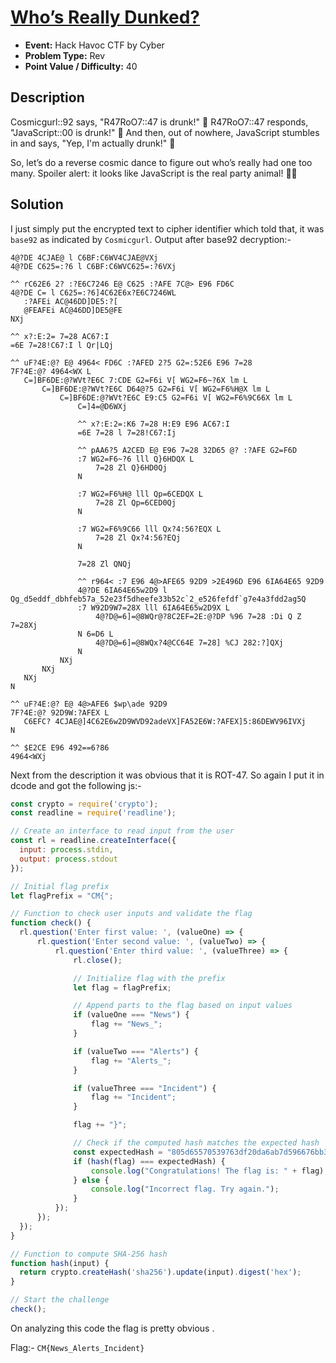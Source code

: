 # <u>Who’s Really Dunked?</u>

* **Event:** Hack Havoc CTF by Cyber 
* **Problem Type:** Rev
* **Point Value / Difficulty:** 40
## Description
Cosmicgurl::92 says, "R47RoO7::47 is drunk!" 🍻 R47RoO7::47 responds, "JavaScript::00 is drunk!" 🤪 And then, out of nowhere, JavaScript stumbles in and says, "Yep, I'm actually drunk!" 🍹

So, let’s do a reverse cosmic dance to figure out who’s really had one too many. Spoiler alert: it looks like JavaScript is the real party animal! 🚀🥳
## Solution
I just simply put the encrypted text to cipher identifier which told that, it was `base92` as  indicated by `Cosmicgurl`. 
Output after base92 decryption:-
```
4@?DE 4CJAE@ l C6BF:C6WV4CJAE@VXj
4@?DE C625=:?6 l C6BF:C6WVC625=:?6VXj

^^ rC62E6 2? :?E6C7246 E@ C625 :?AFE 7C@> E96 FD6C
4@?DE C= l C625=:?6]4C62E6x?E6C7246WL
   :?AFEi AC@46DD]DE5:?[
   @FEAFEi AC@46DD]DE5@FE
NXj

^^ x?:E:2= 7=28 AC67:I
=6E 7=28!C67:I l Qr|LQj

^^ uF?4E:@? E@ 4964< FD6C :?AFED 2?5 G2=:52E6 E96 7=28
7F?4E:@? 4964<WX L
   C=]BF6DE:@?WVt?E6C 7:CDE G2=F6i V[ WG2=F6~?6X lm L
       C=]BF6DE:@?WVt?E6C D64@?5 G2=F6i V[ WG2=F6%H@X lm L
           C=]BF6DE:@?WVt?E6C E9:C5 G2=F6i V[ WG2=F6%9C66X lm L
               C=]4=@D6WXj

               ^^ x?:E:2=:K6 7=28 H:E9 E96 AC67:I
               =6E 7=28 l 7=28!C67:Ij

               ^^ pAA6?5 A2CED E@ E96 7=28 32D65 @? :?AFE G2=F6D
               :7 WG2=F6~?6 lll Q}6HDQX L
                   7=28 Zl Q}6HD0Qj
               N

               :7 WG2=F6%H@ lll Qp=6CEDQX L
                   7=28 Zl Qp=6CED0Qj
               N

               :7 WG2=F6%9C66 lll Qx?4:56?EQX L
                   7=28 Zl Qx?4:56?EQj
               N

               7=28 Zl QNQj

               ^^ r964< :7 E96 4@>AFE65 92D9 >2E496D E96 6IA64E65 92D9
               4@?DE 6IA64E65w2D9 l Qg_d5eddf_dbhfeb57a_52e23f5dheefe33b52c`2_e526fefdf`g7e4a3fdd2ag5Q
               :7 W92D9W7=28X lll 6IA64E65w2D9X L
                   4@?D@=6]=@8WQr@?8C2EF=2E:@?DP %96 7=28 :Di Q Z 7=28Xj
               N 6=D6 L
                   4@?D@=6]=@8WQx?4@CC64E 7=28] %CJ 282:?]QXj
               N
           NXj
       NXj
   NXj
N

^^ uF?4E:@? E@ 4@>AFE6 $wp\ade 92D9
7F?4E:@? 92D9W:?AFEX L
   C6EFC? 4CJAE@]4C62E6w2D9WVD92adeVX]FA52E6W:?AFEX]5:86DEWV96IVXj
N

^^ $E2CE E96 492==6?86
4964<WXj

```

Next from the description it was obvious that it is ROT-47. So again I put it in dcode and got the following js:-
```js
const crypto = require('crypto');
const readline = require('readline');

// Create an interface to read input from the user
const rl = readline.createInterface({
  input: process.stdin,
  output: process.stdout
});

// Initial flag prefix
let flagPrefix = "CM{";

// Function to check user inputs and validate the flag
function check() {
  rl.question('Enter first value: ', (valueOne) => {
      rl.question('Enter second value: ', (valueTwo) => {
          rl.question('Enter third value: ', (valueThree) => {
              rl.close();

              // Initialize flag with the prefix
              let flag = flagPrefix;

              // Append parts to the flag based on input values
              if (valueOne === "News") {
                  flag += "News_";
              }

              if (valueTwo === "Alerts") {
                  flag += "Alerts_";
              }

              if (valueThree === "Incident") {
                  flag += "Incident";
              }

              flag += "}";

              // Check if the computed hash matches the expected hash
              const expectedHash = "805d65570539763df20da6ab7d596676bb3da41a06dae7675718f6c2b755a28d"
              if (hash(flag) === expectedHash) {
                  console.log("Congratulations! The flag is: " + flag);
              } else {
                  console.log("Incorrect flag. Try again.");
              }
          });
      });
  });
}

// Function to compute SHA-256 hash
function hash(input) {
  return crypto.createHash('sha256').update(input).digest('hex');
}

// Start the challenge
check();
```

On analyzing this code the flag is pretty obvious .

Flag:- `CM{News_Alerts_Incident}`